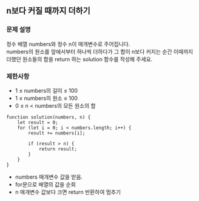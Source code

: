 ## n보다 커질 때까지 더하기

### 문제 설명
정수 배열 numbers와 정수 n이 매개변수로 주어집니다. <br>
numbers의 원소를 앞에서부터 하나씩 더하다가 그 합이 n보다 커지는 순간 이때까지 더했던 원소들의 합을 return 하는 solution 함수를 작성해 주세요.

### 제한사항
+ 1 ≤ numbers의 길이 ≤ 100
+ 1 ≤ numbers의 원소 ≤ 100
+ 0 ≤ n < numbers의 모든 원소의 합

```
function solution(numbers, n) {
    let result = 0; 
    for (let i = 0; i < numbers.length; i++) {
        result += numbers[i];
        
        if (result > n) {
            return result;
        }
    }
}
```
+ numbers 매개변수 값을 받음.
+ for문으로 배열의 값을 순회
+ n 매개변수 값보다 크면 return 반환하여 멈추기 

